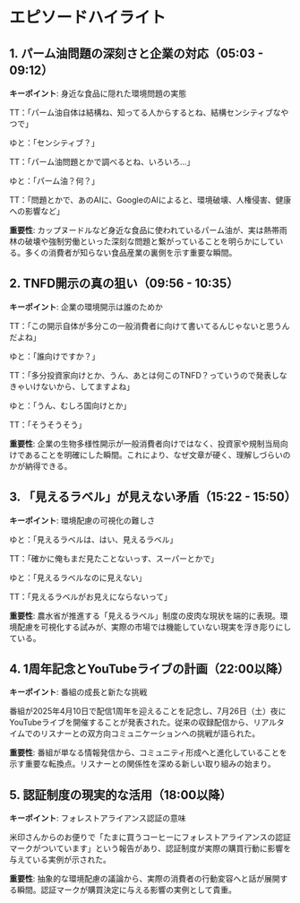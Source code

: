 # エピソードハイライト

## 1. パーム油問題の深刻さと企業の対応（05:03 - 09:12）
**キーポイント**: 身近な食品に隠れた環境問題の実態

TT：「パーム油自体は結構ね、知ってる人からするとね、結構センシティブなやつで」

ゆと：「センシティブ？」

TT：「パーム油問題とかで調べるとね、いろいろ...」

ゆと：「パーム油？何？」

TT：「問題とかで、あのAIに、GoogleのAIによると、環境破壊、人権侵害、健康への影響など」

**重要性**: カップヌードルなど身近な食品に使われているパーム油が、実は熱帯雨林の破壊や強制労働といった深刻な問題と繋がっていることを明らかにしている。多くの消費者が知らない食品産業の裏側を示す重要な瞬間。

## 2. TNFD開示の真の狙い（09:56 - 10:35）
**キーポイント**: 企業の環境開示は誰のためか

TT：「この開示自体が多分この一般消費者に向けて書いてるんじゃないと思うんだよね」

ゆと：「誰向けですか？」

TT：「多分投資家向けとか、うん、あとは何このTNFD？っていうので発表しなきゃいけないから、してますよね」

ゆと：「うん、むしろ国向けとか」

TT：「そうそうそう」

**重要性**: 企業の生物多様性開示が一般消費者向けではなく、投資家や規制当局向けであることを明確にした瞬間。これにより、なぜ文章が硬く、理解しづらいのかが納得できる。

## 3. 「見えるラベル」が見えない矛盾（15:22 - 15:50）
**キーポイント**: 環境配慮の可視化の難しさ

ゆと：「見えるラベルは、はい、見えるラベル」

TT：「確かに俺もまだ見たことないっす、スーパーとかで」

ゆと：「見えるラベルなのに見えない」

TT：「見えるラベルがお見えにならないって」

**重要性**: 農水省が推進する「見えるラベル」制度の皮肉な現状を端的に表現。環境配慮を可視化する試みが、実際の市場では機能していない現実を浮き彫りにしている。

## 4. 1周年記念とYouTubeライブの計画（22:00以降）
**キーポイント**: 番組の成長と新たな挑戦

番組が2025年4月10日で配信1周年を迎えることを記念し、7月26日（土）夜にYouTubeライブを開催することが発表された。従来の収録配信から、リアルタイムでのリスナーとの双方向コミュニケーションへの挑戦が語られた。

**重要性**: 番組が単なる情報発信から、コミュニティ形成へと進化していることを示す重要な転換点。リスナーとの関係性を深める新しい取り組みの始まり。

## 5. 認証制度の現実的な活用（18:00以降）
**キーポイント**: フォレストアライアンス認証の意味

米印さんからのお便りで「たまに買うコーヒーにフォレストアライアンスの認証マークがついています」という報告があり、認証制度が実際の購買行動に影響を与えている実例が示された。

**重要性**: 抽象的な環境配慮の議論から、実際の消費者の行動変容へと話が展開する瞬間。認証マークが購買決定に与える影響の実例として貴重。